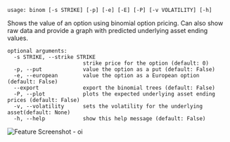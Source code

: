 ```
usage: binom [-s STRIKE] [-p] [-e] [-E] [-P] [-v VOLATILITY] [-h]
```

Shows the value of an option using binomial option pricing. Can also show raw data and provide a graph with predicted underlying asset ending values.

```
optional arguments:
  -s STRIKE, --strike STRIKE
                        strike price for the option (default: 0)
  -p, --put             value the option as a put (default: False)
  -e, --european        value the option as a European option (default: False)
  --export              export the binomial trees (default: False)
  -P, --plot            plots the expected underlying asset ending prices (default: False)
  -v, --volatility      sets the volatility for the underlying asset(default: None)
  -h, --help            show this help message (default: False)
```
<img size="1400" alt="Feature Screenshot - oi" src="https://user-images.githubusercontent.com/85772166/142368338-403b2d8d-00ea-4052-a643-683f5ee79711.png">
